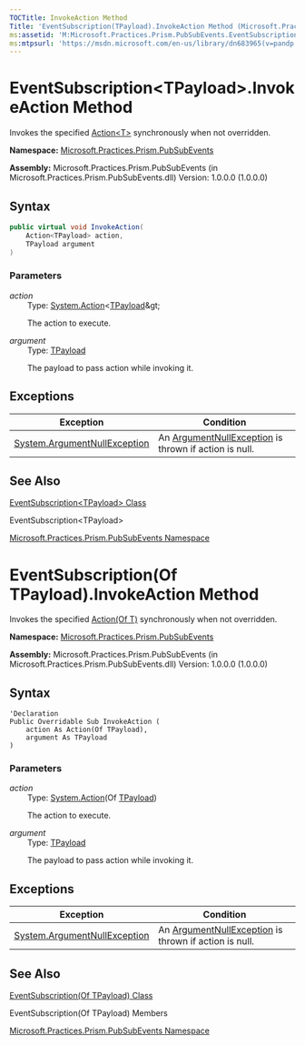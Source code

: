 ```yaml
---
TOCTitle: InvokeAction Method
Title: 'EventSubscription(TPayload).InvokeAction Method (Microsoft.Practices.Prism.PubSubEvents)'
ms:assetid: 'M:Microsoft.Practices.Prism.PubSubEvents.EventSubscription\`1.InvokeAction(System.Action{\`0},\`0)'
ms:mtpsurl: 'https://msdn.microsoft.com/en-us/library/dn683965(v=pandp.50)'
---
```


# EventSubscription&lt;TPayload&gt;.InvokeAction Method

Invokes the specified [Action&lt;T&gt;](http://msdn.microsoft.com/en-us/library/018hxwa8) synchronously when not overridden.

**Namespace:** [Microsoft.Practices.Prism.PubSubEvents](https://msdn.microsoft.com/en-us/library/microsoft.practices.prism.pubsubevents(v=pandp.50))

**Assembly:** Microsoft.Practices.Prism.PubSubEvents (in Microsoft.Practices.Prism.PubSubEvents.dll) Version: 1.0.0.0 (1.0.0.0)

## Syntax

```C#
public virtual void InvokeAction(
	Action<TPayload> action,
	TPayload argument
)
```


### Parameters

*action*  
&nbsp;&nbsp;&nbsp;&nbsp;&nbsp;&nbsp;&nbsp;&nbsp;Type: [System.Action](http://msdn.microsoft.com/en-us/library/018hxwa8)&lt;[TPayload](https://msdn.microsoft.com/en-us/library/dn683956(v=pandp.50))&gt;

&nbsp;&nbsp;&nbsp;&nbsp;&nbsp;&nbsp;&nbsp;&nbsp;The action to execute.

*argument*  
&nbsp;&nbsp;&nbsp;&nbsp;&nbsp;&nbsp;&nbsp;&nbsp;Type: [TPayload](https://msdn.microsoft.com/en-us/library/dn683956(v=pandp.50))

&nbsp;&nbsp;&nbsp;&nbsp;&nbsp;&nbsp;&nbsp;&nbsp;The payload to pass action while invoking it.

## Exceptions

| Exception                                                                             | Condition                                                                                                  |
|---------------------------------------------------------------------------------------|------------------------------------------------------------------------------------------------------------|
| [System.ArgumentNullException](http://msdn.microsoft.com/en-us/library/27426hcy) | An [ArgumentNullException](http://msdn.microsoft.com/en-us/library/27426hcy) is thrown if action is null. |

## See Also

[EventSubscription&lt;TPayload&gt; Class](https://msdn.microsoft.com/en-us/library/dn683956(v=pandp.50))

EventSubscription&lt;TPayload&gt; 

[Microsoft.Practices.Prism.PubSubEvents Namespace](https://msdn.microsoft.com/en-us/library/microsoft.practices.prism.pubsubevents(v=pandp.50))

# EventSubscription(Of TPayload).InvokeAction Method 

Invokes the specified [Action(Of T)](http://msdn.microsoft.com/en-us/library/018hxwa8) synchronously when not overridden.

**Namespace:** [Microsoft.Practices.Prism.PubSubEvents](https://msdn.microsoft.com/en-us/library/microsoft.practices.prism.pubsubevents(v=pandp.50))

**Assembly:** Microsoft.Practices.Prism.PubSubEvents (in Microsoft.Practices.Prism.PubSubEvents.dll) Version: 1.0.0.0 (1.0.0.0)

## Syntax

```VB
'Declaration
Public Overridable Sub InvokeAction ( 
	action As Action(Of TPayload),
	argument As TPayload
)
```


### Parameters

*action*  
&nbsp;&nbsp;&nbsp;&nbsp;&nbsp;&nbsp;&nbsp;&nbsp;Type: [System.Action](http://msdn.microsoft.com/en-us/library/018hxwa8)(Of [TPayload](https://msdn.microsoft.com/en-us/library/dn683956(v=pandp.50)))

&nbsp;&nbsp;&nbsp;&nbsp;&nbsp;&nbsp;&nbsp;&nbsp;The action to execute.

*argument*  
&nbsp;&nbsp;&nbsp;&nbsp;&nbsp;&nbsp;&nbsp;&nbsp;Type: [TPayload](https://msdn.microsoft.com/en-us/library/dn683956(v=pandp.50))

&nbsp;&nbsp;&nbsp;&nbsp;&nbsp;&nbsp;&nbsp;&nbsp;The payload to pass action while invoking it.

## Exceptions

| Exception                                                                             | Condition                                                                                                  |
|---------------------------------------------------------------------------------------|------------------------------------------------------------------------------------------------------------|
| [System.ArgumentNullException](http://msdn.microsoft.com/en-us/library/27426hcy) | An [ArgumentNullException](http://msdn.microsoft.com/en-us/library/27426hcy) is thrown if action is null. |

## See Also

[EventSubscription(Of TPayload) Class](https://msdn.microsoft.com/en-us/library/dn683956(v=pandp.50))

EventSubscription(Of TPayload) Members

[Microsoft.Practices.Prism.PubSubEvents Namespace](https://msdn.microsoft.com/en-us/library/microsoft.practices.prism.pubsubevents(v=pandp.50))
